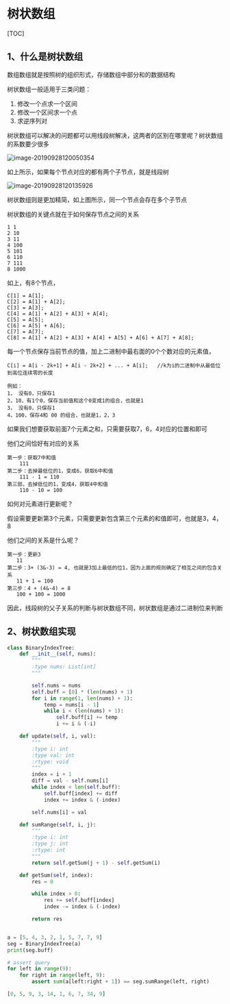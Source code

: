 # 树状数组

[TOC]

## 1、什么是树状数组

数组数组就是按照树的组织形式，存储数组中部分和的数据结构



树状数组一般适用于三类问题：

1.  修改一个点求一个区间
2.  修改一个区间求一个点
3.  求逆序列对



树状数组可以解决的问题都可以用线段树解决，这两者的区别在哪里呢？树状数组的系数要少很多

![image-20190928120050354](http://markdown-images-1251766755.cos.ap-beijing.myqcloud.com/notebook/2019-09-28-054258.png)



如上所示，如果每个节点对应的都有两个子节点，就是线段树

![image-20190928120135926](http://markdown-images-1251766755.cos.ap-beijing.myqcloud.com/notebook/2019-09-28-054303.png)



树状数组则是更加精简，如上图所示，同一个节点会存在多个子节点

树状数组的关键点就在于如何保存节点之间的关系

```
1 1
2 10
3 11
4 100
5 101
6 110
7 111
8 1000
```

如上，有8个节点，

```
C[1] = A[1];
C[2] = A[1] + A[2];
C[3] = A[3];
C[4] = A[1] + A[2] + A[3] + A[4];
C[5] = A[5];
C[6] = A[5] + A[6];
C[7] = A[7];
C[8] = A[1] + A[2] + A[3] + A[4] + A[5] + A[6] + A[7] + A[8];
```

每一个节点保存当前节点的值，加上二进制中最右面的0个个数对应的元素值，

```
C[i] = A[i - 2k+1] + A[i - 2k+2] + ... + A[i];   //k为i的二进制中从最低位到高位连续零的长度
```

```
例如：
1， 没有0，只保存1
2，10，有1个0，保存当前值和这个0变成1的组合，也就是1
3， 没有0，只保存1
4，100，保存4和 00 的组合，也就是1，2，3

```

如果我们想要获取前面7个元素之和，只需要获取7，6，4对应的位置和即可

他们之间恰好有对应的关系

```
第一步：获取7中和值   
	111
第二步：去掉最低位的1，变成6，获取6中和值
	111 - 1 = 110
第三部，去掉低位的1，变成4，获取4中和值
    110 - 10 = 100
```

如何对元素进行更新呢？

假设需要更新第3个元素，只需要更新包含第三个元素的和值即可，也就是3，4，8

他们之间的关系是什么呢？

```
第一步：更新3
   11
第二步：3+ (3&-3) = 4, 也就是3加上最低的位1，因为上面的规则确定了相互之间的包含关系
   11 + 1 = 100
第三步：4 + (4&-4) = 8 
   100 + 100 = 1000
```

因此，线段树的父子关系的判断与树状数组不同，树状数组是通过二进制位来判断



## 2、树状数组实现

```python
class BinaryIndexTree:
    def __init__(self, nums):
        """
        :type nums: List[int]
        """

        self.nums = nums
        self.buff = [0] * (len(nums) + 1)
        for i in range(1, len(nums) + 1):
            temp = nums[i - 1]
            while i < (len(nums) + 1):
                self.buff[i] += temp
                i += i & (-i)

    def update(self, i, val):
        """
        :type i: int
        :type val: int
        :rtype: void
        """
        index = i + 1
        diff = val - self.nums[i]
        while index < len(self.buff):
            self.buff[index] += diff
            index += index & (-index)

        self.nums[i] = val

    def sumRange(self, i, j):
        """
        :type i: int
        :type j: int
        :rtype: int
        """
        return self.getSum(j + 1) - self.getSum(i)

    def getSum(self, index):
        res = 0

        while index > 0:
            res += self.buff[index]
            index -= index & (-index)

        return res


a = [5, 4, 3, 2, 1, 5, 7, 7, 9]
seg = BinaryIndexTree(a)
print(seg.buff)

# assert query
for left in range(9):
    for right in range(left, 9):
        assert sum(a[left:right + 1]) == seg.sumRange(left, right)

```

```python
[0, 5, 9, 3, 14, 1, 6, 7, 34, 9]
```

